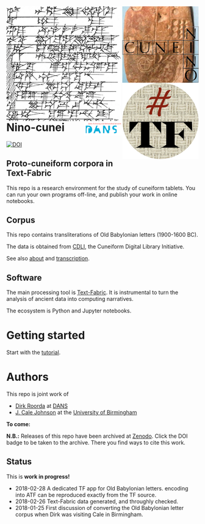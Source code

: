 <div>
<img src="docs/images/logo.png" align="left" width="300"/>
<img src="docs/images/ninologo.png" align="right" width="200"/>
<img src="docs/images/tf.png" align="right" width="200"/>
<img src="docs/images/dans.png" align="right" width="100"/>
</div>

Nino-cunei
==========

[![DOI](https://zenodo.org/badge/DOI/10.5281/zenodo.167956619.svg)](https://doi.org/10.5281/zenodo.2579207)

Proto-cuneiform corpora in Text-Fabric
--------------------------------------

This repo is a research environment for the study of cuneiform tablets. You can
run your own programs off-line, and publish your work in online notebooks.

Corpus
------

This repo contains transliterations of Old Babylonian letters (1900-1600 BC).

The data is obtained from [CDLI](https://cdli.ucla.edu), the Cuneiform Digital
Library Initiative.

See also
[about](docs/about.md)
and
[transcription](docs/transcription.md).

Software
--------

The main processing tool is [Text-Fabric](https://github.com/annotation/text-fabric/).
It is instrumental to
turn the analysis of ancient data into computing narratives.

The ecosystem is Python and Jupyter notebooks.

Getting started
===============

Start with the
[tutorial](https://nbviewer.jupyter.org/github/annotation/tutorials/blob/master/oldbabylonian/start.ipynb).

Authors
=======

This repo is joint work of

*   [Dirk Roorda](https://www.linkedin.com/in/dirkroorda/) at
    [DANS](https://www.dans.knaw.nl)
*   [J. Cale Johnson](https://www.birmingham.ac.uk/staff/profiles/caha/johnson-cale.aspx)
    at the
    [University of Birmingham](https://www.birmingham.ac.uk/schools/historycultures/departments/caha/index.aspx)

**To come:**

**N.B.:** Releases of this repo have been archived at [Zenodo](https://zenodo.org).
Click the DOI badge to be taken to the archive. There you find ways to cite this work.

Status
------

This is **work in progress!**

*   2018-02-28 A dedicated TF app for Old Babylonian letters.
    encoding into ATF can be reproduced exactly from the TF source.
*   2018-02-26 Text-Fabric data generated, and throughly checked.
*   2018-01-25 First discussion of converting the Old Babylonian letter corpus when Dirk was visiting
    Cale in Birmingham.

